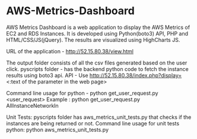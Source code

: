 # AWS-Metrics-Dashboard
AWS Metrics Dashboard is a web application to display the AWS Metrics of EC2 and RDS Instances.
It is developed using Python(boto3) API, PHP and HTML/CSS/JS(jQuery).
The results are visualized using HighCharts JS.

URL of the application - http://52.15.80.38/view.html

The output folder consists of all the csv files generated based on the user click.
pyscripts folder  - has the backend python code to fetch the instance results using boto3 api.
API - Use http://52.15.80.38/index.php?display= <:text of the parameter in the web page>

Command line usage for python -
python get_user_request.py <user_request>
Example : python get_user_request.py AllInstanceNetworkIn


Unit Tests:
pyscripts folder has aws_metrics_unit_tests.py that checks if the instances are being returned or not.
Command line usage for unit tests python:
python aws_metrics_unit_tests.py
